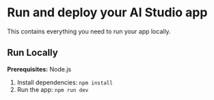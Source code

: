 # Run and deploy your AI Studio app

This contains everything you need to run your app locally.

## Run Locally

**Prerequisites:**  Node.js

1. Install dependencies:
   `npm install`
3. Run the app:
   `npm run dev`
 